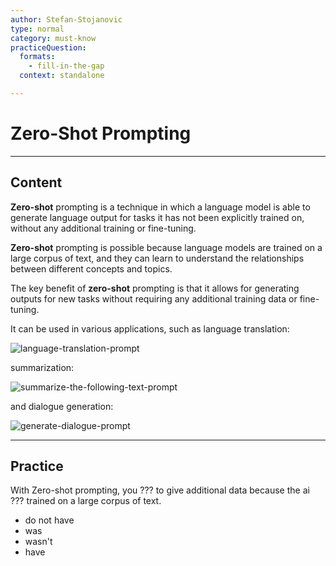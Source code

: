 ```yaml
---
author: Stefan-Stojanovic
type: normal
category: must-know
practiceQuestion:
  formats:
    - fill-in-the-gap
  context: standalone

---
```


# Zero-Shot Prompting

---

## Content

**Zero-shot** prompting is a technique in which a language model is able to generate language output for tasks it has not been explicitly trained on, without any additional training or fine-tuning. 

**Zero-shot** prompting is possible because language models are trained on a large corpus of text, and they can learn to understand the relationships between different concepts and topics.

The key benefit of **zero-shot** prompting is that it allows for generating outputs for new tasks without requiring any additional training data or fine-tuning.

It can be used in various applications, such as language translation:

![language-translation-prompt](https://img.enkipro.com/23dc4d5c1a4340910aff4cadbe1e5447.png)

summarization:

![summarize-the-following-text-prompt](https://img.enkipro.com/49d49240a1e8bce77dabb11445ab7e35.png)

and dialogue generation:

![generate-dialogue-prompt](https://img.enkipro.com/e658eb1c427d2026a46522f31f53cb34.png)


---
## Practice

With Zero-shot prompting, you ??? to give additional data because the ai ??? trained on a large corpus of text.

- do not have
- was
- wasn't
- have